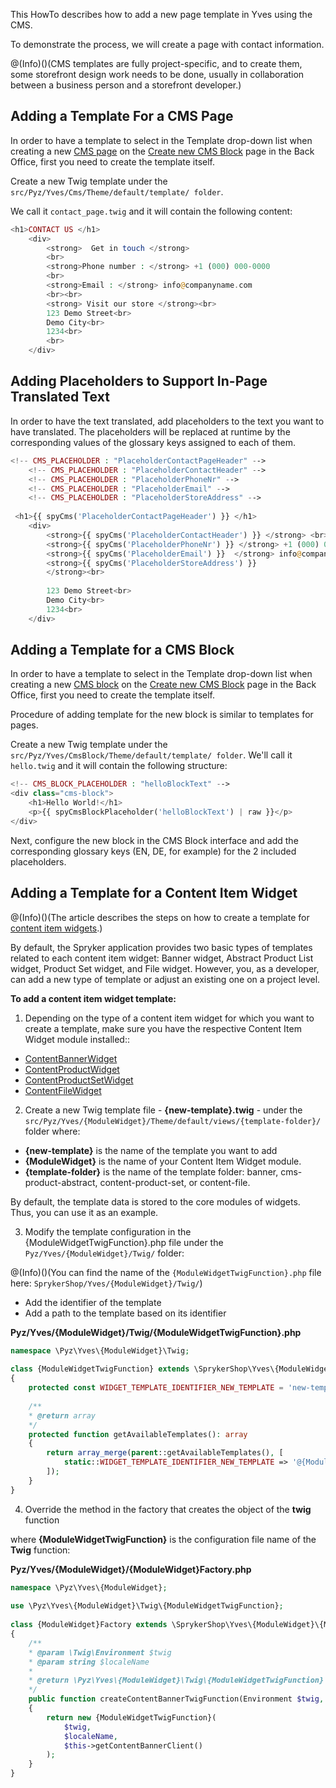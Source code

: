 This HowTo describes how to add a new page template in Yves using the CMS. 

To demonstrate the process, we will create a page with contact information.

@(Info)()(CMS templates are fully project-specific, and to create them, some storefront design work needs to be done, usually in collaboration between a business person and a storefront developer.)

## Adding a Template For a CMS Page

In order to have a template to select in the Template drop-down list when creating a new [CMS page](https://documentation.spryker.com/v4/docs/cms-page) on the [Create new CMS Block](https://documentation.spryker.com/v2/docs/assigning-blocks-to-category-and-product-pages) page in the Back Office, first you need to create the template itself.
			
Create a new Twig template under the `src/Pyz/Yves/Cms/Theme/default/template/ folder`.  

We call it `contact_page.twig` and it will contain the following content:

```php
<h1>CONTACT US </h1>
    <div>
        <strong>  Get in touch </strong>
        <br>
        <strong>Phone number : </strong> +1 (000) 000-0000
        <br>
        <strong>Email : </strong> info@companyname.com
        <br><br>
        <strong> Visit our store </strong><br>
        123 Demo Street<br>
        Demo City<br>
        1234<br>
        <br>
    </div>
```
## Adding Placeholders to Support In-Page Translated Text
In order to have the text translated, add placeholders to the text you want to have translated. The placeholders will be replaced at runtime by the corresponding values of the glossary keys assigned to each of them.

```php
<!-- CMS_PLACEHOLDER : "PlaceholderContactPageHeader" -->
    <!-- CMS_PLACEHOLDER : "PlaceholderContactHeader" -->
    <!-- CMS_PLACEHOLDER : "PlaceholderPhoneNr" -->
    <!-- CMS_PLACEHOLDER : "PlaceholderEmail" -->
    <!-- CMS_PLACEHOLDER : "PlaceholderStoreAddress" -->
    
 <h1>{{ spyCms('PlaceholderContactPageHeader') }} </h1>
    <div>
        <strong>{{ spyCms('PlaceholderContactHeader') }} </strong> <br>
        <strong>{{ spyCms('PlaceholderPhoneNr') }} </strong> +1 (000) 000-0000 <br>
        <strong>{{ spyCms('PlaceholderEmail') }}  </strong> info@companyname.com <br>
        <strong>{{ spyCms('PlaceholderStoreAddress') }}  
        </strong><br>
      
        123 Demo Street<br>
        Demo City<br>
        1234<br>
    </div>
```


## Adding a Template for a CMS Block
In order to have a template to select in the Template drop-down list when creating a new [CMS block](https://documentation.spryker.com/v4/docs/cms-block) on the [Create new CMS Block](https://documentation.spryker.com/v4/docs/creating-cms-block) page in the Back Office, first you need to create the template itself.

Procedure of adding template for the new block is similar to templates for pages.

Create a new Twig template under the `src/Pyz/Yves/CmsBlock/Theme/default/template/ folder`. We'll call it `hello.twig` and it will contain the following structure:

```php
<!-- CMS_BLOCK_PLACEHOLDER : "helloBlockText" -->
<div class="cms-block">
	<h1>Hello World!</h1>
	<p>{{ spyCmsBlockPlaceholder('helloBlockText') | raw }}</p>
</div>	
```

Next, configure the new block in the CMS Block interface and add the corresponding glossary keys (EN, DE, for example) for the 2 included placeholders.
    
## Adding a Template for a Content Item Widget
    
@(Info)()(The article describes the steps on how to create a template for [content item widgets](https://documentation.spryker.com/v3/docs/content-items-widgets-overview).)
    
By default, the Spryker application provides two basic types of templates related to each content item widget: Banner widget, Abstract Product List widget, Product Set widget, and File widget. However, you, as a developer, can add a new type of template or adjust an existing one on a project level.
    
**To add a content item widget template:**
    
1. Depending on the type of a content item widget for which you want to create a template, make sure you have the respective Content Item Widget module installed::
* [ContentBannerWidget](https://github.com/spryker-shop/content-banner-widget)
* [ContentProductWidget](https://github.com/spryker-shop/content-product-widget)
* [ContentProductSetWidget](https://github.com/spryker-shop/content-product-set-widget)
* [ContentFileWidget](https://github.com/spryker-shop/content-file-widget)

2. Create a new Twig template file - **{new-template}.twig** - under the `src/Pyz/Yves/{ModuleWidget}/Theme/default/views/{template-folder}/` folder where:

* **{new-template}** is the name of the template you want to add
* **{ModuleWidget}** is the name of your Content Item Widget module.
* **{template-folder}** is the name of the template folder: banner, cms-product-abstract, content-product-set, or content-file.

By default, the template data is stored to the core modules of widgets. Thus, you can use it as an example.
    
3. Modify the template configuration in the {ModuleWidgetTwigFunction}.php file under the `Pyz/Yves/{ModuleWidget}/Twig/` folder:

@(Info)()(You can find the name of the `{ModuleWidgetTwigFunction}.php` file here: `SprykerShop/Yves/{ModuleWidget}/Twig/`)

* Add the identifier of the template
* Add a path to the template based on its identifier

**Pyz/Yves/{ModuleWidget}/Twig/{ModuleWidgetTwigFunction}.php**
    
```php
namespace \Pyz\Yves\{ModuleWidget}\Twig;
 
class {ModuleWidgetTwigFunction} extends \SprykerShop\Yves\{ModuleWidget}\Twig\{ModuleWidgetTwigFunction}
{
    protected const WIDGET_TEMPLATE_IDENTIFIER_NEW_TEMPLATE = 'new-template';
     
    /**
    * @return array
    */
    protected function getAvailableTemplates(): array
    {
        return array_merge(parent::getAvailableTemplates(), [
            static::WIDGET_TEMPLATE_IDENTIFIER_NEW_TEMPLATE => '@{ModuleWidget}/views/{template-folder}/{new-template}.twig',
        ]);
    }
}
```
    
4. Override the method in the factory that creates the object of the **twig** function 

where **{ModuleWidgetTwigFunction}** is the configuration file name of the **Twig** function:
    
**Pyz/Yves/{ModuleWidget}/{ModuleWidget}Factory.php**
    
```php
namespace \Pyz\Yves\{ModuleWidget};
 
use \Pyz\Yves\{ModuleWidget}\Twig\{ModuleWidgetTwigFunction};
 
class {ModuleWidget}Factory extends \SprykerShop\Yves\{ModuleWidget}\{ModuleWidget}Factory
{
    /**
    * @param \Twig\Environment $twig
    * @param string $localeName
    *
    * @return \Pyz\Yves\{ModuleWidget}\Twig\{ModuleWidgetTwigFunction}
    */
    public function createContentBannerTwigFunction(Environment $twig, string $localeName): \SprykerShop\Yves\{ModuleWidget}\Twig\{ModuleWidgetTwigFunction}
    {
        return new {ModuleWidgetTwigFunction}(
            $twig,
            $localeName,
            $this->getContentBannerClient()
        );
    }
}
```